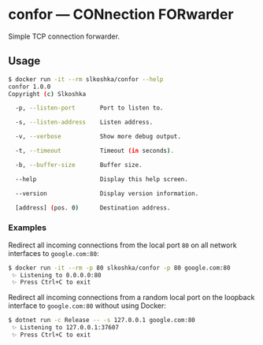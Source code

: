 ﻿# confor &mdash; CONnection FORwarder

Simple TCP connection forwarder.

## Usage

```bash
$ docker run -it --rm slkoshka/confor --help
confor 1.0.0
Copyright (c) Slkoshka

  -p, --listen-port       Port to listen to.

  -s, --listen-address    Listen address.

  -v, --verbose           Show more debug output.

  -t, --timeout           Timeout (in seconds).

  -b, --buffer-size       Buffer size.

  --help                  Display this help screen.

  --version               Display version information.

  [address] (pos. 0)      Destination address.
```

### Examples

Redirect all incoming connections from the local port `80` on all network interfaces to `google.com:80`:
```bash
$ docker run -it --rm -p 80 slkoshka/confor -p 80 google.com:80
 ✨ Listening to 0.0.0.0:80
 ✨ Press Ctrl+C to exit
```

Redirect all incoming connections from a random local port on the loopback interface to `google.com:80` without using Docker:
```bash
$ dotnet run -c Release -- -s 127.0.0.1 google.com:80
 ✨ Listening to 127.0.0.1:37607
 ✨ Press Ctrl+C to exit
```
